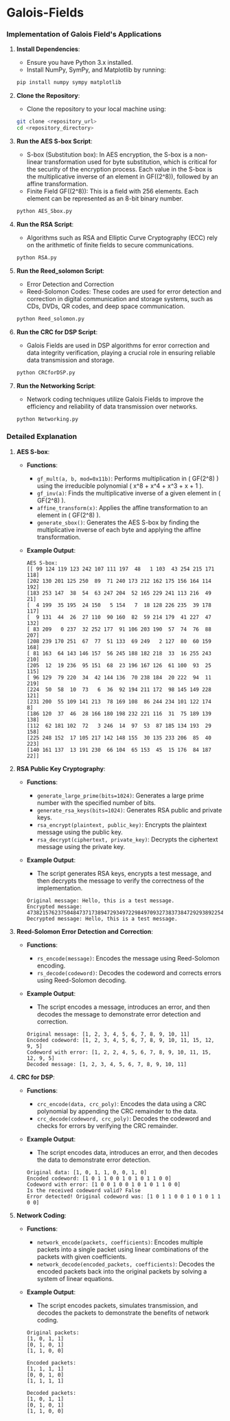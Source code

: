 # Galois-Fields

### Implementation of Galois Field's Applications

1. **Install Dependencies**:
    - Ensure you have Python 3.x installed.
    - Install NumPy, SymPy, and Matplotlib by running:
    ```sh
    pip install numpy sympy matplotlib
    ```

2. **Clone the Repository**:
    - Clone the repository to your local machine using:
    ```sh
    git clone <repository_url>
    cd <repository_directory>
    ```

3. **Run the AES S-box Script**:
    - S-box (Substitution box): In AES encryption, the S-box is a non-linear transformation used for byte substitution, which is critical for the security of the encryption process. Each value in the S-box is the multiplicative inverse of an element in GF(\(2^8\)), followed by an affine transformation.
    - Finite Field GF(\(2^8\)): This is a field with 256 elements. Each element can be represented as an 8-bit binary number.
    ```sh
    python AES_Sbox.py
    ```

4. **Run the RSA Script**:
    - Algorithms such as RSA and Elliptic Curve Cryptography (ECC) rely on the arithmetic of finite fields to secure communications.
    ```sh
    python RSA.py
    ```
5. **Run the Reed_solomon Script**:
    - Error Detection and Correction
    - Reed-Solomon Codes: These codes are used for error detection and correction in digital communication and storage systems, such as CDs, DVDs, QR codes, and deep space communication.
    ```sh
    python Reed_solomon.py
    ```
6. **Run the CRC for DSP Script**:
    - Galois Fields are used in DSP algorithms for error correction and data integrity verification, playing a crucial role in ensuring reliable data transmission and storage.
    ```sh
    python CRCforDSP.py
    ```

7. **Run the Networking Script**:
    - Network coding techniques utilize Galois Fields to improve the efficiency and reliability of data transmission over networks.
    ```sh
    python Networking.py
    ```

### Detailed Explanation

1. **AES S-box**:
    - **Functions**:
        - `gf_mult(a, b, mod=0x11b)`: Performs multiplication in \( GF(2^8) \) using the irreducible polynomial \( x^8 + x^4 + x^3 + x + 1 \).
        - `gf_inv(a)`: Finds the multiplicative inverse of a given element in \( GF(2^8) \).
        - `affine_transform(x)`: Applies the affine transformation to an element in \( GF(2^8) \).
        - `generate_sbox()`: Generates the AES S-box by finding the multiplicative inverse of each byte and applying the affine transformation.

    - **Example Output**:
        ```plaintext
        AES S-box:
        [[ 99 124 119 123 242 107 111 197  48   1 103  43 254 215 171 118]
        [202 130 201 125 250  89  71 240 173 212 162 175 156 164 114 192]
        [183 253 147  38  54  63 247 204  52 165 229 241 113 216  49  21]
        [  4 199  35 195  24 150   5 154   7  18 128 226 235  39 178 117]
        [  9 131  44  26  27 110  90 160  82  59 214 179  41 227  47 132]
        [ 83 209   0 237  32 252 177  91 106 203 190  57  74  76  88 207]
        [208 239 170 251  67  77  51 133  69 249   2 127  80  60 159 168]
        [ 81 163  64 143 146 157  56 245 188 182 218  33  16 255 243 210]
        [205  12  19 236  95 151  68  23 196 167 126  61 100  93  25 115]
        [ 96 129  79 220  34  42 144 136  70 238 184  20 222  94  11 219]
        [224  50  58  10  73   6  36  92 194 211 172  98 145 149 228 121]
        [231 200  55 109 141 213  78 169 108  86 244 234 101 122 174   8]
        [186 120  37  46  28 166 180 198 232 221 116  31  75 189 139 138]
        [112  62 181 102  72   3 246  14  97  53  87 185 134 193  29 158]
        [225 248 152  17 105 217 142 148 155  30 135 233 206  85  40 223]
        [140 161 137  13 191 230  66 104  65 153  45  15 176  84 187  22]]
2. **RSA Public Key Cryptography**:
    - **Functions**:
        - `generate_large_prime(bits=1024)`: Generates a large prime number with the specified number of bits.
        - `generate_rsa_keys(bits=1024)`: Generates RSA public and private keys.
        - `rsa_encrypt(plaintext, public_key)`: Encrypts the plaintext message using the public key.
        - `rsa_decrypt(ciphertext, private_key)`: Decrypts the ciphertext message using the private key.

    - **Example Output**:
        - The script generates RSA keys, encrypts a test message, and then decrypts the message to verify the correctness of the implementation.
        ```plaintext
        Original message: Hello, this is a test message.
        Encrypted message: 473821576237504847371738947293497229849709327383738472929389225491820398457201390281740...
        Decrypted message: Hello, this is a test message.
3. **Reed-Solomon Error Detection and Correction**:
    - **Functions**:
        - `rs_encode(message)`: Encodes the message using Reed-Solomon encoding.
        - `rs_decode(codeword)`: Decodes the codeword and corrects errors using Reed-Solomon decoding.

    - **Example Output**:
        - The script encodes a message, introduces an error, and then decodes the message to demonstrate error detection and correction.
        ```plaintext
        Original message: [1, 2, 3, 4, 5, 6, 7, 8, 9, 10, 11]
        Encoded codeword: [1, 2, 3, 4, 5, 6, 7, 8, 9, 10, 11, 15, 12, 9, 5]
        Codeword with error: [1, 2, 2, 4, 5, 6, 7, 8, 9, 10, 11, 15, 12, 9, 5]
        Decoded message: [1, 2, 3, 4, 5, 6, 7, 8, 9, 10, 11]
4. **CRC for DSP**:
    - **Functions**:
        - `crc_encode(data, crc_poly)`: Encodes the data using a CRC polynomial by appending the CRC remainder to the data.
        - `crc_decode(codeword, crc_poly)`: Decodes the codeword and checks for errors by verifying the CRC remainder.      

    - **Example Output**:
        - The script encodes data, introduces an error, and then decodes the data to demonstrate error detection.

        ```plaintext
        Original data: [1, 0, 1, 1, 0, 0, 1, 0]
        Encoded codeword: [1 0 1 1 0 0 1 0 1 0 1 1 0 0]
        Codeword with error: [1 0 0 1 0 0 1 0 1 0 1 1 0 0]
        Is the received codeword valid? False
        Error detected! Original codeword was: [1 0 1 1 0 0 1 0 1 0 1 1 0 0]

5. **Network Coding**:
    - **Functions**:
        - `network_encode(packets, coefficients)`: Encodes multiple packets into a single packet using linear combinations of the packets with given coefficients.
        - `network_decode(encoded_packets, coefficients)`: Decodes the encoded packets back into the original packets by solving a system of linear equations.      

    - **Example Output**:
        - The script encodes packets, simulates transmission, and decodes the packets to demonstrate the benefits of network coding.

        ```plaintext
        Original packets:
        [1, 0, 1, 1]
        [0, 1, 0, 1]
        [1, 1, 0, 0]

        Encoded packets:
        [1, 1, 1, 1]
        [0, 0, 1, 0]
        [1, 1, 1, 1]

        Decoded packets:
        [1, 0, 1, 1]
        [0, 1, 0, 1]
        [1, 1, 0, 0]